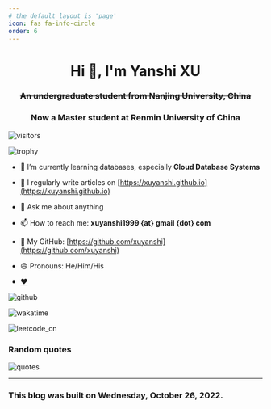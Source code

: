 ```yaml
---
# the default layout is 'page'
icon: fas fa-info-circle
order: 6
---
```

<!-- 

> Add Markdown syntax content to file `_tabs/about.md`{: .filepath } and it will show up on this page.
> {: .prompt-tip }
>
>  -->

<h1 align="center">Hi 👋, I'm Yanshi XU</h1>

<!--
<p align="center">
You can also call me Genshi Komatsu
（
<ruby>小松<rp>（</rp><rt>こまつ</rt><rp>）</rp></ruby>
<ruby>言詩<rp>（</rp><rt>げんし</rt><rp>）</rp></ruby>
）
, a Japanese-style nickname of mine
</p>
-->

<h3 align="center"><strike>An undergraduate student from Nanjing University, China</strike></h3>
<h3 align="center">Now a Master student at Renmin University of China</h3>

<p>
<img align="center" src="https://komarev.com/ghpvc/?username=xuyanshi&label=GitHub%20Profile%20Views&color=0e75b6&style=flat" alt="visitors" />
</p>

<p>
<img align="center" src="https://github-profile-trophy.vercel.app/?username=xuyanshi&column=7" alt="trophy" />
</p>

- 🌱 I’m currently learning databases, especially **Cloud Database Systems**

<!--

🇪🇺 I’m looking for help with moving to Europe

-->

- 📝 I regularly write articles on [https://xuyanshi.github.io](https://xuyanshi.github.io)

- 💬 Ask me about anything

- 📫 How to reach me:  **xuyanshi1999 {at} gmail {dot} com**

- 🔭 My GitHub: [https://github.com/xuyanshi](https://github.com/xuyanshi)

- 😄 Pronouns: He/Him/His

- [❤️](https://moqixis.github.io)


<p>
<img align="center" src="https://github-readme-stats-bv79ec4l6-xuyanshi.vercel.app/api?username=xuyanshi&show_icons=true&locale=en&theme=buefy" alt="github" />
</p>

<!--
<p>
<img align="center" src="https://github-readme-stats-bv79ec4l6-xuyanshi.vercel.app/api/top-langs/?username=xuyanshi&show_icons=true&locale=en&layout=compact&theme=buefy" alt="top-langs" />
</p>
-->

<p>
<img align="center" src="https://github-readme-stats-bv79ec4l6-xuyanshi.vercel.app/api/wakatime?username=xuyanshi&layout=compact&theme=buefy&range=all_time" alt="wakatime" />
</p>


<p>
<img align="center" src="https://leetcard.jacoblin.cool/genshi?theme=wtf&font=Share%20Tech%20Mono&ext=contest&site=cn" alt="leetcode_cn" />
</p>

### Random quotes

<img alt="quotes" src="https://quotes-github-readme.vercel.app/api?type=horizontal&theme=default&border=true">


<!--

[![Readme Card](https://github-readme-stats.vercel.app/api?username=xuyanshi&count_private=true&show_icons=true&theme=buefy)](https://github.com/xuyanshi/github-readme-stats)
[![Top Langs](https://github-readme-stats.vercel.app/api/top-langs/?username=xuyanshi&show_icons=true&layout=compact&theme=buefy)](https://github.com/xuyanshi/github-readme-stats)

Here are some ideas to get you started:
- ⚡ Fun fact: ...

-->


---

<!--
### Fight For Freedom🗽
-->
### This blog was built on Wednesday, October 26, 2022.
